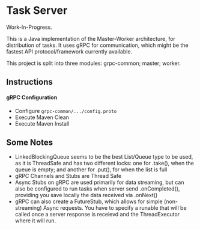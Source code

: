 # Task Server

Work-In-Progress.

This is a Java implementation of the Master-Worker architecture, for distribution of tasks.
It uses gRPC for communication, which might be the fastest API protocol/framework currently available.

This project is split into three modules: grpc-common; master; worker.

## Instructions
#### gRPC Configuration
- Configure `grpc-common/.../config.proto`
- Execute Maven Clean
- Execute Maven Install


## Some Notes
- LinkedBlockingQueue seems to be the best List/Queue type to be used, as it is ThreadSafe and has two different locks: one for .take(), when the queue is empty; and another for .put(), for when the list is full
- gRPC Channels and Stubs are Thread Safe
- Async Stubs on gRPC are used primarily for data streaming, but can also be configured to run tasks when server send .onCompleted(), providing you save locally the data received via .onNext()
- gRPC can also create a FutureStub, which allows for simple (non-streaming) Async requests. You have to specify a runable that will be called once a server response is receievd and the ThreadExecutor where it will run.










